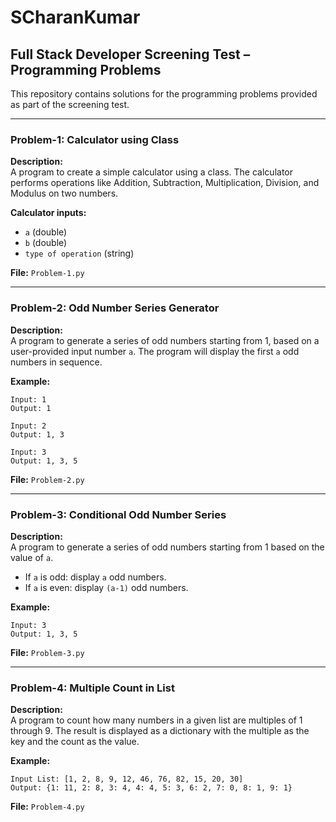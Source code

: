 # SCharanKumar

## Full Stack Developer Screening Test – Programming Problems  

This repository contains solutions for the programming problems provided as part of the screening test.

---

### Problem-1: Calculator using Class  
**Description:**  
A program to create a simple calculator using a class. The calculator performs operations like Addition, Subtraction, Multiplication, Division, and Modulus on two numbers.

**Calculator inputs:**
- `a` (double)
- `b` (double)
- `type of operation` (string)

**File:** `Problem-1.py`

---

### Problem-2: Odd Number Series Generator  
**Description:**  
A program to generate a series of odd numbers starting from 1, based on a user-provided input number `a`. The program will display the first `a` odd numbers in sequence.

**Example:**
```
Input: 1
Output: 1

Input: 2
Output: 1, 3

Input: 3
Output: 1, 3, 5
```

**File:** `Problem-2.py`

---

### Problem-3: Conditional Odd Number Series  
**Description:**  
A program to generate a series of odd numbers starting from 1 based on the value of `a`.

- If `a` is odd: display `a` odd numbers.
- If `a` is even: display `(a-1)` odd numbers.

**Example:**
```
Input: 3
Output: 1, 3, 5
```


**File:** `Problem-3.py`

---

### Problem-4: Multiple Count in List  
**Description:**  
A program to count how many numbers in a given list are multiples of 1 through 9. The result is displayed as a dictionary with the multiple as the key and the count as the value.

**Example:**
```
Input List: [1, 2, 8, 9, 12, 46, 76, 82, 15, 20, 30]
Output: {1: 11, 2: 8, 3: 4, 4: 4, 5: 3, 6: 2, 7: 0, 8: 1, 9: 1}
```

**File:** `Problem-4.py`

